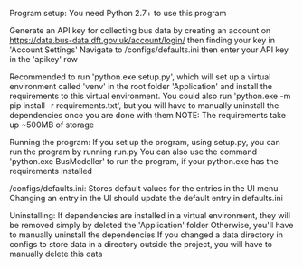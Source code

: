 Program setup:
	You need Python 2.7+ to use this program

Generate an API key for collecting bus data by creating an account on https://data.bus-data.dft.gov.uk/account/login/ then finding your key in 'Account Settings'
	Navigate to /configs/defaults.ini then enter your API key in the 'apikey' row

Recommended to run 'python.exe setup.py', which will set up a virtual environment called 'venv' in the root folder 'Application' and install the requirements to this virtual environment.
	You could also run 'python.exe -m pip install -r requirements.txt', but you will have to manually uninstall the dependencies once you are done with them
	NOTE: The requirements take up ~500MB of storage

Running the program:
	If you set up the program, using setup.py, you can run the program by running run.py
	You can also use the command 'python.exe BusModeller' to run the program, if your python.exe has the requirements installed

/configs/defaults.ini:
	Stores default values for the entries in the UI menu
	Changing an entry in the UI should update the default entry in defaults.ini

Uninstalling:
	If dependencies are installed in a virtual environment, they will be removed simply by deleted the 'Application' folder
	Otherwise, you'll have to manually uninstall the dependencies
	If you changed a data directory in configs to store data in a directory outside the project, you will have to manually delete this data
